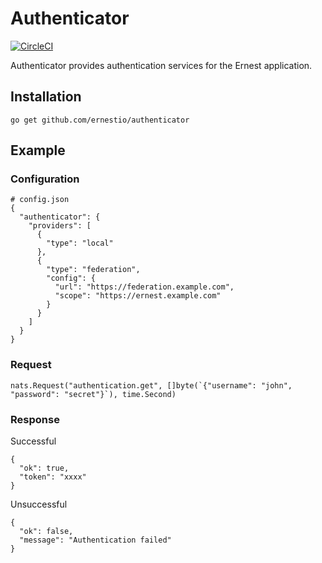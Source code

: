 # Authenticator

[![CircleCI](https://circleci.com/gh/ernestio/authenticator.svg?style=shield)](https://circleci.com/gh/ernestio/authenticator)

Authenticator provides authentication services for the Ernest application.

## Installation

```
go get github.com/ernestio/authenticator
```

## Example

### Configuration

```
# config.json
{
  "authenticator": {
    "providers": [
      {
        "type": "local"
      },
      {
        "type": "federation",
        "config": {
          "url": "https://federation.example.com",
          "scope": "https://ernest.example.com"
        }
      }
    ]
  }
}
```

### Request

```
nats.Request("authentication.get", []byte(`{"username": "john", "password": "secret"}`), time.Second)
```

### Response

Successful
```
{
  "ok": true,
  "token": "xxxx"
}
```

Unsuccessful
```
{
  "ok": false,
  "message": "Authentication failed"
}
```
